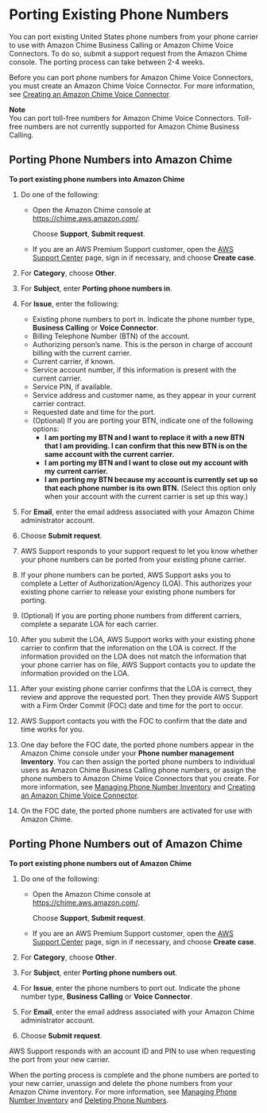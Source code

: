 # Porting Existing Phone Numbers<a name="porting"></a>

You can port existing United States phone numbers from your phone carrier to use with Amazon Chime Business Calling or Amazon Chime Voice Connectors\. To do so, submit a support request from the Amazon Chime console\. The porting process can take between 2\-4 weeks\.

Before you can port phone numbers for Amazon Chime Voice Connectors, you must create an Amazon Chime Voice Connector\. For more information, see [Creating an Amazon Chime Voice Connector](create-voicecon.md)\.

**Note**  
You can port toll\-free numbers for Amazon Chime Voice Connectors\. Toll\-free numbers are not currently supported for Amazon Chime Business Calling\.

## Porting Phone Numbers into Amazon Chime<a name="port-in"></a>

**To port existing phone numbers into Amazon Chime**

1. Do one of the following:
   + Open the Amazon Chime console at [https://chime\.aws\.amazon\.com/](https://chime.aws.amazon.com)\.

     Choose **Support**, **Submit request**\.
   + If you are an AWS Premium Support customer, open the [AWS Support Center](https://console.aws.amazon.com/support/home#/) page, sign in if necessary, and choose **Create case**\.

1. For **Category**, choose **Other**\.

1. For **Subject**, enter **Porting phone numbers in**\.

1. For **Issue**, enter the following:
   + Existing phone numbers to port in\. Indicate the phone number type, **Business Calling** or **Voice Connector**\.
   + Billing Telephone Number \(BTN\) of the account\.
   + Authorizing person’s name\. This is the person in charge of account billing with the current carrier\.
   + Current carrier, if known\.
   + Service account number, if this information is present with the current carrier\.
   + Service PIN, if available\.
   + Service address and customer name, as they appear in your current carrier contract\.
   + Requested date and time for the port\.
   + \(Optional\) If you are porting your BTN, indicate one of the following options:
     + **I am porting my BTN and I want to replace it with a new BTN that I am providing\. I can confirm that this new BTN is on the same account with the current carrier\.**
     + **I am porting my BTN and I want to close out my account with my current carrier\.**
     + **I am porting my BTN because my account is currently set up so that each phone number is its own BTN\.** \(Select this option only when your account with the current carrier is set up this way\.\)

1. For **Email**, enter the email address associated with your Amazon Chime administrator account\.

1. Choose **Submit request**\.

1. AWS Support responds to your support request to let you know whether your phone numbers can be ported from your existing phone carrier\.

1. If your phone numbers can be ported, AWS Support asks you to complete a Letter of Authorization/Agency \(LOA\)\. This authorizes your existing phone carrier to release your existing phone numbers for porting\.

1. \(Optional\) If you are porting phone numbers from different carriers, complete a separate LOA for each carrier\.

1. After you submit the LOA, AWS Support works with your existing phone carrier to confirm that the information on the LOA is correct\. If the information provided on the LOA does not match the information that your phone carrier has on file, AWS Support contacts you to update the information provided on the LOA\.

1. After your existing phone carrier confirms that the LOA is correct, they review and approve the requested port\. Then they provide AWS Support with a Firm Order Commit \(FOC\) date and time for the port to occur\.

1. AWS Support contacts you with the FOC to confirm that the date and time works for you\.

1. One day before the FOC date, the ported phone numbers appear in the Amazon Chime console under your **Phone number management Inventory**\. You can then assign the ported phone numbers to individual users as Amazon Chime Business Calling phone numbers, or assign the phone numbers to Amazon Chime Voice Connectors that you create\. For more information, see [Managing Phone Number Inventory](phone-inventory.md) and [Creating an Amazon Chime Voice Connector](create-voicecon.md)\.

1. On the FOC date, the ported phone numbers are activated for use with Amazon Chime\.

## Porting Phone Numbers out of Amazon Chime<a name="port-out"></a>

**To port existing phone numbers out of Amazon Chime**

1. Do one of the following:
   + Open the Amazon Chime console at [https://chime\.aws\.amazon\.com/](https://chime.aws.amazon.com)\.

     Choose **Support**, **Submit request**\.
   + If you are an AWS Premium Support customer, open the [AWS Support Center](https://console.aws.amazon.com/support/home#/) page, sign in if necessary, and choose **Create case**\.

1. For **Category**, choose **Other**\.

1. For **Subject**, enter **Porting phone numbers out**\.

1. For **Issue**, enter the phone numbers to port out\. Indicate the phone number type, **Business Calling** or **Voice Connector**\.

1. For **Email**, enter the email address associated with your Amazon Chime administrator account\.

1. Choose **Submit request**\.

AWS Support responds with an account ID and PIN to use when requesting the port from your new carrier\.

When the porting process is complete and the phone numbers are ported to your new carrier, unassign and delete the phone numbers from your Amazon Chime inventory\. For more information, see [Managing Phone Number Inventory](phone-inventory.md) and [Deleting Phone Numbers](delete-phone.md)\.